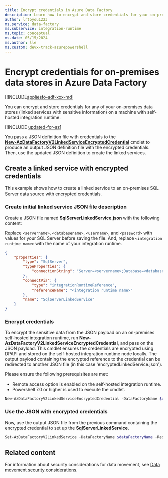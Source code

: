 ```yaml
---
title: Encrypt credentials in Azure Data Factory
description: Learn how to encrypt and store credentials for your on-premises data stores on a machine with self-hosted integration runtime.
author: lrtoyou1223
ms.service: data-factory
ms.subservice: integration-runtime
ms.topic: conceptual
ms.date: 05/15/2024
ms.author: lle
ms.custom: devx-track-azurepowershell
---
```


# Encrypt credentials for on-premises data stores in Azure Data Factory

[!INCLUDE[appliesto-adf-xxx-md](includes/appliesto-adf-xxx-md.md)]

You can encrypt and store credentials for any of your on-premises data stores (linked services with sensitive information) on a machine with self-hosted integration runtime.

[!INCLUDE [updated-for-az](../../includes/updated-for-az.md)]

You pass a JSON definition file with credentials to the <br/>[**New-AzDataFactoryV2LinkedServiceEncryptedCredential**](/powershell/module/az.datafactory/New-AzDataFactoryV2LinkedServiceEncryptedCredential) cmdlet to produce an output JSON definition file with the encrypted credentials. Then, use the updated JSON definition to create the linked services.

## Create a linked service with encrypted credentials

This example shows how to create a linked service to an on-premises SQL Server data source with encrypted credentials.

### Create initial linked service JSON file description

Create a JSON file named **SqlServerLinkedService.json** with the following content:

Replace `<servername>`, `<databasename>`, `<username>`, and `<password>` with values for your SQL Server before saving the file. And, replace `<integration runtime name>` with the name of your integration runtime.

```json
{
    "properties": {
        "type": "SqlServer",
        "typeProperties": {
            "connectionString": "Server=<servername>;Database=<databasename>;User ID=<username>;Password=<password>;Timeout=60"
        },
        "connectVia": {
            "type": "integrationRuntimeReference",
            "referenceName": "<integration runtime name>"
        },
        "name": "SqlServerLinkedService"
    }
}
```

### Encrypt credentials
To encrypt the sensitive data from the JSON payload on an on-premises self-hosted integration runtime, run **New-AzDataFactoryV2LinkedServiceEncryptedCredential**, and pass on the JSON payload. This cmdlet ensures the credentials are encrypted using DPAPI and stored on the self-hosted integration runtime node locally. The output payload containing the encrypted reference to the credential can be redirected to another JSON file (in this case 'encryptedLinkedService.json').

Please ensure the following prerequisites are met:
- Remote access option is enabled on the self-hosted integration runtime.
- Powershell 7.0 or higher is used to execute the cmdlet.

```powershell
New-AzDataFactoryV2LinkedServiceEncryptedCredential -DataFactoryName $dataFactoryName -ResourceGroupName $ResourceGroupName -IntegrationRuntimeName 'test-selfhost-ir' -DefinitionFile ".\SQLServerLinkedService.json" > encryptedSQLServerLinkedService.json
```

### Use the JSON with encrypted credentials
Now, use the output JSON file from the previous command containing the encrypted credential to set up the **SqlServerLinkedService**.

```powershell
Set-AzDataFactoryV2LinkedService -DataFactoryName $dataFactoryName -ResourceGroupName $ResourceGroupName -Name "EncryptedSqlServerLinkedService" -DefinitionFile ".\encryptedSqlServerLinkedService.json"
```

## Related content
For information about security considerations for data movement, see [Data movement security considerations](data-movement-security-considerations.md).

